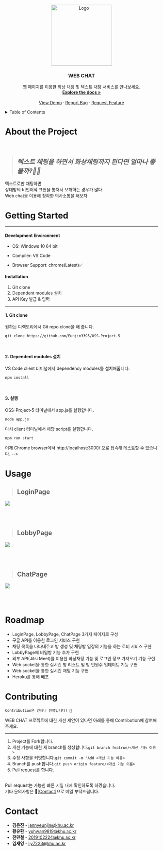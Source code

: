<!-- PROJECT LOGO -->
<br />
<div align="center">
  <a href="https://github.com/othneildrew/Best-README-Template">
    <img src="https://github.com/Eunjin3395/OSS-Project-5/blob/main/public/images/01.png" alt="Logo" width="200">
  </a>

  <h3 align="center">WEB CHAT</h3>

  <p align="center">
    웹 페이지를 이용한 화상 채팅 및 텍스트 채팅 서비스를 만나보세요.
    <br />
    <a href="https://github.com/Eunjin3395/OSS-Project-5"><strong>Explore the docs »</strong></a>
    <br />
    <br />
    <a href="https://tranquil-river-87865.herokuapp.com/">View Demo</a>
    ·
    <a href="https://github.com/Eunjin3395/OSS-Project-5">Report Bug</a>
    ·
    <a href="https://github.com/Eunjin3395/OSS-Project-5">Request Feature</a>
  </p>
</div>

<!-- TABLE OF CONTENTS -->

<details>
  <summary>Table of Contents</summary>
  
  <ol>
    <li><a href="#about-the-project">About The Project</a></li>
    <li><a href="#getting-started">Getting Started</a></li>
    <li><a href="#usage">Usage</a></li>
    <li><a href="#roadmap">Roadmap</a></li>
    <li><a href="#contributing">Contributing</a></li>
    <li><a href="#contact">Contact</a></li>
  </ol>
  
</details>

# About the Project

<br>

> ## ***텍스트 채팅을 하면서 화상채팅까지 된다면 얼마나 좋을까?🤷‍♂️***

 텍스트로만 채팅하면<br>
 상대방의 비언어적 표현을 놓쳐서 오해하는 경우가 많다<br>
 Web chat을 이용해 정확한 의사소통을 해보자<br>

 # Getting Started
<hr>

#### Development Environment

- OS: Windows 10 64 bit

- Compiler: VS Code

- Browser Support: chrome(Latest)✅

#### Installation

 1. Git clone
 2. Dependent modules 설치
 3. API Key 발급 & 입력

<hr>

#### 1. Git clone
 
원하는 디렉토리에서 Git repo clone을 해 줍니다.

```
git clone https://github.com/Eunjin3395/OSS-Project-5
```
<br>

#### 2. Dependent modules 설치
 
VS Code client 터미널에서 dependency modules를 설치해줍니다.

    npm install
<br>

#### 3. 실행

OSS-Project-5 터미널에서 app.js를 실행합니다.

    node app.js
    
다시 client 터미널에서 해당 script를 실행합니다.

    npm run start
이제 Chrome browser에서 http://localhost:3000/ 으로 접속해 테스트할 수 있습니다. -->

# Usage


> ## LoginPage

<img src="https://github.com/Eunjin3395/OSS-Project-5/blob/main/public/images/Loginpage.png">

<br><br>

> ## LobbyPage

<img src="https://github.com/Eunjin3395/OSS-Project-5/blob/main/public/images/Lobbypage.png">

<br><br>

> ## ChatPage

<img src="https://github.com/Eunjin3395/OSS-Project-5/blob/main/public/images/Chatpage.png">

<br><br>

 # Roadmap

- LoginPage, LobbyPage, ChatPage 3가지 페이지로 구성
- 구글 API를 이용한 로그인 서비스 구현
- 채팅 목록을 나타내주고 방 생성 및 채팅방 입장의 기능을 하는 로비 서비스 구현
- LobbyPage에 비밀방 기능 추가 구현
- 외부 API(Jitsi Meet)를 이용한 화상채팅 기능 및 로그인 정보 가져오기 기능 구현
- Web socket을 통한 실시간 방 리스트 및 방 인원수 업데이트 기능 구현
- Web socket을 통한 실시간 채팅 기능 구현
- Heroku를 통해 배포

# Contributing

```
Contribution은 언제나 환영입니다! 🙌
```

WEB CHAT 프로젝트에 대한 개선 제안이 있다면 아래를 통해 Contribution에 참여해 주세요.<hr>

1. Project를 Fork합니다.
2. 개선 기능에 대한 새 branch를 생성합니다.`git branch featrue/<개선 기능 이름>`
3. 수정 사항을 커밋합니다.`git commit -m "Add <개선 기능 이름>`
4. Branch를 push합니다.`git push origin feature/<개선 기능 이름>`
5. Pull request를 합니다.

<br>
Pull request는 가능한 빠른 시일 내에 확인하도록 하겠습니다.<br>
기타 문의사항은 📧<a href="#contact">[Contact]</a>으로 메일 부탁드립니다.<br>

# Contact

- **김은진** - jennyeunjin@khu.ac.kr
- **황유환** - yuhwan9819@khu.ac.kr
- **전민철** - 2019102224@khu.ac.kr
- **임재영** - ljy7223@khu.ac.kr
